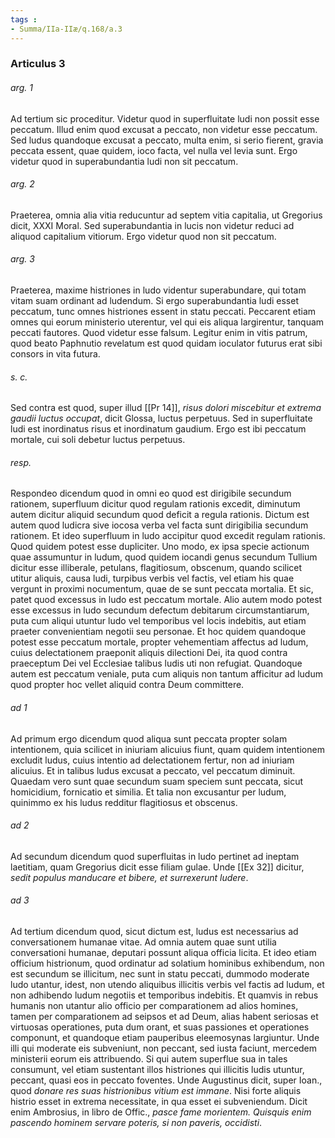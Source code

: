 ```yaml
---
tags : 
- Summa/IIa-IIæ/q.168/a.3
---
```


### Articulus 3

###### arg. 1
Ad tertium sic proceditur. Videtur quod in superfluitate ludi non possit esse peccatum. Illud enim quod excusat a peccato, non videtur esse peccatum. Sed ludus quandoque excusat a peccato, multa enim, si serio fierent, gravia peccata essent, quae quidem, ioco facta, vel nulla vel levia sunt. Ergo videtur quod in superabundantia ludi non sit peccatum.

###### arg. 2
Praeterea, omnia alia vitia reducuntur ad septem vitia capitalia, ut Gregorius dicit, XXXI Moral. Sed superabundantia in lucis non videtur reduci ad aliquod capitalium vitiorum. Ergo videtur quod non sit peccatum.

###### arg. 3
Praeterea, maxime histriones in ludo videntur superabundare, qui totam vitam suam ordinant ad ludendum. Si ergo superabundantia ludi esset peccatum, tunc omnes histriones essent in statu peccati. Peccarent etiam omnes qui eorum ministerio uterentur, vel qui eis aliqua largirentur, tanquam peccati fautores. Quod videtur esse falsum. Legitur enim in vitis patrum, quod beato Paphnutio revelatum est quod quidam ioculator futurus erat sibi consors in vita futura.

###### s. c.
Sed contra est quod, super illud [[Pr 14]], *risus dolori miscebitur et extrema gaudii luctus occupat*, dicit Glossa, luctus perpetuus. Sed in superfluitate ludi est inordinatus risus et inordinatum gaudium. Ergo est ibi peccatum mortale, cui soli debetur luctus perpetuus.

###### resp.
Respondeo dicendum quod in omni eo quod est dirigibile secundum rationem, superfluum dicitur quod regulam rationis excedit, diminutum autem dicitur aliquid secundum quod deficit a regula rationis. Dictum est autem quod ludicra sive iocosa verba vel facta sunt dirigibilia secundum rationem. Et ideo superfluum in ludo accipitur quod excedit regulam rationis. Quod quidem potest esse dupliciter. Uno modo, ex ipsa specie actionum quae assumuntur in ludum, quod quidem iocandi genus secundum Tullium dicitur esse illiberale, petulans, flagitiosum, obscenum, quando scilicet utitur aliquis, causa ludi, turpibus verbis vel factis, vel etiam his quae vergunt in proximi nocumentum, quae de se sunt peccata mortalia. Et sic, patet quod excessus in ludo est peccatum mortale. Alio autem modo potest esse excessus in ludo secundum defectum debitarum circumstantiarum, puta cum aliqui utuntur ludo vel temporibus vel locis indebitis, aut etiam praeter convenientiam negotii seu personae. Et hoc quidem quandoque potest esse peccatum mortale, propter vehementiam affectus ad ludum, cuius delectationem praeponit aliquis dilectioni Dei, ita quod contra praeceptum Dei vel Ecclesiae talibus ludis uti non refugiat. Quandoque autem est peccatum veniale, puta cum aliquis non tantum afficitur ad ludum quod propter hoc vellet aliquid contra Deum committere.

###### ad 1
Ad primum ergo dicendum quod aliqua sunt peccata propter solam intentionem, quia scilicet in iniuriam alicuius fiunt, quam quidem intentionem excludit ludus, cuius intentio ad delectationem fertur, non ad iniuriam alicuius. Et in talibus ludus excusat a peccato, vel peccatum diminuit. Quaedam vero sunt quae secundum suam speciem sunt peccata, sicut homicidium, fornicatio et similia. Et talia non excusantur per ludum, quinimmo ex his ludus redditur flagitiosus et obscenus.

###### ad 2
Ad secundum dicendum quod superfluitas in ludo pertinet ad ineptam laetitiam, quam Gregorius dicit esse filiam gulae. Unde [[Ex 32]] dicitur, *sedit populus manducare et bibere, et surrexerunt ludere*.

###### ad 3
Ad tertium dicendum quod, sicut dictum est, ludus est necessarius ad conversationem humanae vitae. Ad omnia autem quae sunt utilia conversationi humanae, deputari possunt aliqua officia licita. Et ideo etiam officium histrionum, quod ordinatur ad solatium hominibus exhibendum, non est secundum se illicitum, nec sunt in statu peccati, dummodo moderate ludo utantur, idest, non utendo aliquibus illicitis verbis vel factis ad ludum, et non adhibendo ludum negotiis et temporibus indebitis. Et quamvis in rebus humanis non utantur alio officio per comparationem ad alios homines, tamen per comparationem ad seipsos et ad Deum, alias habent seriosas et virtuosas operationes, puta dum orant, et suas passiones et operationes componunt, et quandoque etiam pauperibus eleemosynas largiuntur. Unde illi qui moderate eis subveniunt, non peccant, sed iusta faciunt, mercedem ministerii eorum eis attribuendo. Si qui autem superflue sua in tales consumunt, vel etiam sustentant illos histriones qui illicitis ludis utuntur, peccant, quasi eos in peccato foventes. Unde Augustinus dicit, super Ioan., quod *donare res suas histrionibus vitium est immane*. Nisi forte aliquis histrio esset in extrema necessitate, in qua esset ei subveniendum. Dicit enim Ambrosius, in libro de Offic., *pasce fame morientem. Quisquis enim pascendo hominem servare poteris, si non paveris, occidisti*.

